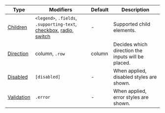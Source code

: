 | Type                      | Modifiers                                                                                                                                                  | Default | Description                                        |
| ------------------------- | ---------------------------------------------------------------------------------------------------------------------------------------------------------- | ------- | -------------------------------------------------- |
| [Children](#children)     | `<legend>`, `.fields`, `.supporting-text`, [checkbox](/components/inputs/checkbox), [radio](/components/inputs/radio), [switch](/components/inputs/switch) | -       | Supported child elements.                          |
| [Direction](#direction)   | column, `.row`                                                                                                                                             | column  | Decides which direction the inputs will be placed. |
| [Disabled](#disabled)     | `[disabled]`                                                                                                                                               | -       | When applied, disabled styles are shown.           |
| [Validation](#validation) | `.error`                                                                                                                                                   | -       | When applied, error styles are shown.              |
